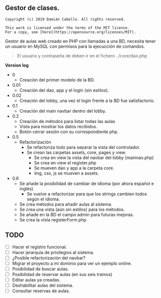 
## Gestor de clases.

```
Copyright (c) 2019 Damián Cabello. All rights reserved.

This work is licensed under the terms of the MIT license.  
For a copy, see [here](https://opensource.org/licenses/MIT).
```
Gestor de aulas web creado en PHP con llamadas a una BD, necesita tener
un usuario en MySQL con permisos para la ejecucción de comandos.

> El usuario y contraseña de deben ir en el fichero ../core/dao.php


**Version log**

 - 0
	 - Creación del primer modelo de la BD.
 - 0.01
	 - Creación del dao, app y el login (sin estilos).
 - 0.02
	 - Creación del lobby, una vez el login frente a la BD fue satisfactorio.
 - 0.1
	 - Creación del main navbar dentro del lobby.
 - 0.2
	 - Creación de métodos para listar todas las aulas
	 - Vista para mostrar los datos recibidos.
	 - Botón cerrar sesión con su correspondiente php.
 - 0.5
	 - Refactorización
		 - Se refactoriza todo para separar la vista del controlador.
		 - Se crean las carpetas assets, core, pages y view.
			 - Se crea en view la vista del navbar del lobby (mainnav.php)
			 - Se crea en view el register.php
			 - Se mueven dao y app a la carpeta core.
			 - img, css, js se mueven a assets.
 - 0.6
	 - Se añade la posibilidad de cambiar de idioma (por ahora español e inglés).
		 - Se vuelve a refactorizar para que los strings cambien todos según el idioma.
	 - Se crea métodos para añadir aulas al sistema.
	 - Se crea una vista (aún sin estilos) para los métodos.
	 - Se añade en la BD el campo admin para futuras mejoras.
	 - Se crea la vista registerForm.php


	

## TODO

 - [ ] Hacer el registro funcional.
 - [ ] Hacer jerarquía de privilegios al sistema.
 - [ ] ¿Posible refactorización del navbar?
 - [ ] Migrar el proyecto a mi dominio para ver un ejemplo online.
 - [ ] Posibilidad de buscar aulas.
 - [ ] Posibilidad de reservar aulas (en sus seis tramos)
 - [ ] Editar aulas ya creadas.
 - [ ] Deshabilitar aulas del sistema.
 - [ ] Consultar reservas de aulas.
